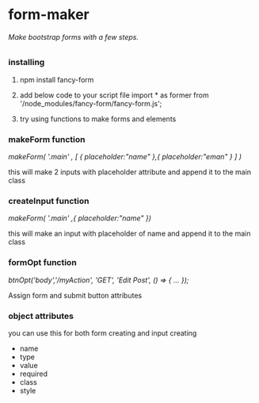 # form-maker
 ###### Make bootstrap forms with a few steps.


### installing
1. npm install fancy-form


2. add below code to your script file
import * as former from '/node_modules/fancy-form/fancy-form.js';

3. try using functions to make forms and elements


### makeForm function
*makeForm( '.main' , [ { placeholder:"name" },{ placeholder:"eman" } ] )*

this will make 2 inputs with placeholder attribute and append it to the main class


### createInput function
*makeForm( '.main' ,{ placeholder:"name" })*

this will make an input with placeholder of name and append it to the main class


### formOpt function
*btnOpt('body','/myAction', 'GET', 'Edit Post', () => { ... });*

Assign form and submit button attributes


### object attributes
you can use this for both form creating and input creating
* name
* type
* value
* required
* class
* style

